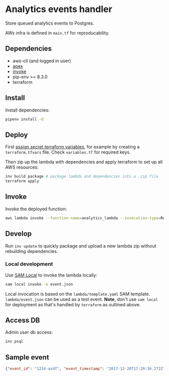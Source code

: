 # Analytics events handler

Store queued analytics events to Postgres.

AWs infra is defined in `main.tf` for reproducability.

## Dependencies

- aws-cli (and logged in user)
- [apex](https://github.com/apex/apex)
- [invoke](docs.pyinvoke.org/)
- pip-env >= 8.3.0
- terraform

## Install

Install dependencies:

```bash
pipenv install -d
```

## Deploy

First [assign secret terraform variables](https://www.terraform.io/intro/getting-started/variables.html#assigning-variables), for example by creating a `terraform.tfvars` file. Check `variables.tf` for required keys.

Then zip up the lambda with dependencies and apply terraform to set up all AWS resources:

```bash
inv build package # package lambda and dependencies into a .zip file
terraform apply
```

## Invoke

Invoke the deployed function:

```bash
aws lambda invoke --function-name=analytics_lambda --invocation-type=RequestResponse --payload='{"test": "value"}' --log-type=Tail output.txt
```

## Develop

Run `inv update` to quickly package and upload a new lambda zip without rebuilding dependencies.

### Local development

Use [SAM Local](https://github.com/awslabs/aws-sam-local) to invoke the lambda locally:

```bash
sam local invoke -e event.json
```

Local invocation is based on the `lambda/template.yaml` SAM template. `lambda/event.json` can be used as a test event. **Note**, don't use `sam local` for deployment as that's handled by `terraform` as outlined above.

## Access DB

Admin user db access:

```bash
inv psql
```

## Sample event

```json
{"event_id": "1234-asdf", "event_timestamp": "2017-12-20T17:29:36.272Z", "event_type": "test_event", "event_version": "1.0", "app_title": "main", "app_version": "1.0", "user_id": "someuser", "user_name": "test@user.com", "meta": {"x": [12]}, "user_payload": {"email": "test@user.com"}}
```
